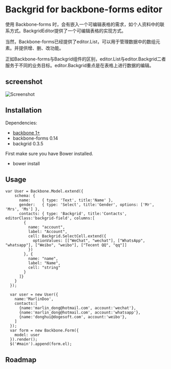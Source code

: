 # Backgrid for backbone-forms editor

使用 Backbone-forms 时，会有嵌入一个可编辑表格的需求，如个人资料中的联系方式。BackgridEditor提供了一个可编辑表格的实现方式。

当然，Backbone-forms已经提供了editor.List，可以用于管理数据中的数组元素。并提供增、删、改功能。

正如Backbone-forms与Backgrid组件的区别，editor.List与editor.Backgrid二者服务于不同的业务目标。editor.Backgrid重点是在表格上进行数据的编辑。

## screenshot

![Screenshot](http://www.marlindoo.com/assets/images/editor-backgrid-screenshot.png)

## Installation

Dependencies:

* [backbone 1+](http://documentcloud.github.io/backbone/)
* backbone-forms 0.14
* backgrid 0.3.5

First make sure you have Bower installed.

* bower install

## Usage

    var User = Backbone.Model.extend({
        schema: {
          name:     { type: 'Text', title:'Name' },
          gender:   { type: 'Select', title:'Gender', options: ['Mr', 'Mrs', 'Ms'] },
          contacts: { type: 'Backgrid', title:'Contacts', editorClass:'backgrid-field', columns:[
            {
              name: "account",
              label: "Account",
              cell: Backgrid.SelectCell.extend({
                optionValues: [["WeChat", "wechat"], ["WhatsApp", "whatsapp"], ["Weibo", "weibo"], ["Tecent QQ", "qq"]]
              })
            }, {
              name: "name",
              label: "Name",
              cell: "string"
            }
          ]}
        }
      });

      var user = new User({
        name:'MarlinDoo',
        contacts:[
          {name:'marlin_dong@hotmail.com', account:'wechat'},
          {name:'marlin_dong@hotmail.com', account:'whatsapp'},
          {name:'donghui@dogesoft.com', account:'weibo'},
        ]
      });
      var form = new Backbone.Form({
        model: user
      }).render();
      $('#main').append(form.el);
    

## Roadmap


